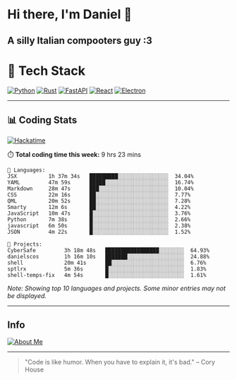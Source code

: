 # Hi there, I'm Daniel 👋

## A silly Italian compooters guy :3

# 🚀 Tech Stack

[![Python](https://img.shields.io/badge/Python-3.13%2B-blue?style=for-the-badge&logo=python&logoColor=white)](https://www.python.org/)
[![Rust](https://img.shields.io/badge/Rust-1.87%2B-black?style=for-the-badge&logo=rust&logoColor=white)](https://www.rust-lang.org/)
[![FastAPI](https://img.shields.io/badge/FastAPI-0.110.0%2B-green?style=for-the-badge&logo=fastapi&logoColor=white)](https://fastapi.tiangolo.com/)
[![React](https://img.shields.io/badge/React-19.1.0%2B-blue?style=for-the-badge&logo=react&logoColor=white)](https://react.dev/)
[![Electron](https://img.shields.io/badge/Electron-36.2.0%2B-dark?style=for-the-badge&logo=electron&logoColor=white)](https://www.electronjs.org/)

---

## 📊 Coding Stats

[![Hackatime](https://img.shields.io/badge/Hackatime-Hack%20Club-orange?style=for-the-badge&logo=wakatime&logoColor=white)](https://hackatime.hackclub.com)

⏱️ **Total coding time this week:** 9 hrs 23 mins

```text
💾 Languages:
JSX          1h 37m 34s   █████████░░░░░░░░░░░░░░░░  34.04%
YAML         47m 59s      █████░░░░░░░░░░░░░░░░░░░░  16.74%
Markdown     28m 47s      ███░░░░░░░░░░░░░░░░░░░░░░  10.04%
CSS          22m 16s      ██░░░░░░░░░░░░░░░░░░░░░░░  7.77%
QML          20m 52s      ██░░░░░░░░░░░░░░░░░░░░░░░  7.28%
Smarty       12m 6s       ██░░░░░░░░░░░░░░░░░░░░░░░  4.22%
JavaScript   10m 47s      █░░░░░░░░░░░░░░░░░░░░░░░░  3.76%
Python       7m 38s       █░░░░░░░░░░░░░░░░░░░░░░░░  2.66%
javascript   6m 50s       █░░░░░░░░░░░░░░░░░░░░░░░░  2.38%
JSON         4m 22s       █░░░░░░░░░░░░░░░░░░░░░░░░  1.52%

💼 Projects:
CyberSafe         3h 18m 48s   █████████████████░░░░░░░░  64.93%
danielscos        1h 16m 10s   ███████░░░░░░░░░░░░░░░░░░  24.88%
shell             20m 41s      ██░░░░░░░░░░░░░░░░░░░░░░░  6.76%
sptlrx            5m 36s       █░░░░░░░░░░░░░░░░░░░░░░░░  1.83%
shell-temps-fix   4m 54s       █░░░░░░░░░░░░░░░░░░░░░░░░  1.61%
```

*Note: Showing top 10 languages and projects. Some minor entries may not be displayed.*

---

## Info
[![About Me](https://img.shields.io/badge/About--Me-black?style=for-the-badge&logo=numpy&logoColor=white)](https://danielscos.github.io/about_me)

---

> "Code is like humor. When you have to explain it, it's bad." – Cory House
